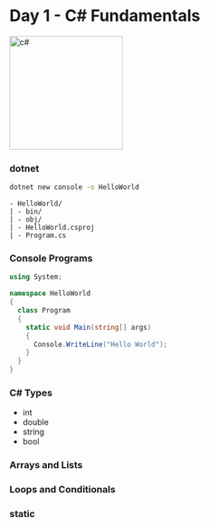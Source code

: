 # Day 1 - C# Fundamentals

<img src="https://upload.wikimedia.org/wikipedia/commons/thumb/7/7a/C_Sharp_logo.svg/800px-C_Sharp_logo.svg.png" alt="c#" width="200px" />

### dotnet

```sh
dotnet new console -o HelloWorld
```

```
- HelloWorld/
| - bin/
| - obj/
| - HelloWorld.csproj
| - Program.cs
```

### Console Programs

```cs
using System;

namespace HelloWorld 
{
  class Program 
  {
    static void Main(string[] args)
    {
      Console.WriteLine("Hello World");
    }
  }
}
```

### C# Types

* int
* double
* string
* bool

### Arrays and Lists

### Loops and Conditionals

### static
